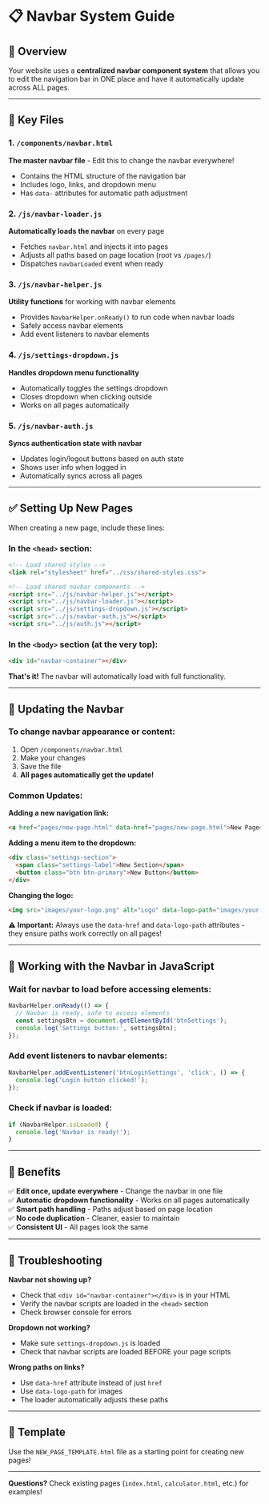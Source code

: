 # 📋 Navbar System Guide

## 🎯 Overview

Your website uses a **centralized navbar component system** that allows you to edit the navigation bar in ONE place and have it automatically update across ALL pages.

---

## 📁 Key Files

### 1. `/components/navbar.html`
**The master navbar file** - Edit this to change the navbar everywhere!
- Contains the HTML structure of the navigation bar
- Includes logo, links, and dropdown menu
- Has `data-` attributes for automatic path adjustment

### 2. `/js/navbar-loader.js`
**Automatically loads the navbar** on every page
- Fetches `navbar.html` and injects it into pages
- Adjusts all paths based on page location (root vs `/pages/`)
- Dispatches `navbarLoaded` event when ready

### 3. `/js/navbar-helper.js`
**Utility functions** for working with navbar elements
- Provides `NavbarHelper.onReady()` to run code when navbar loads
- Safely access navbar elements
- Add event listeners to navbar elements

### 4. `/js/settings-dropdown.js`
**Handles dropdown menu functionality**
- Automatically toggles the settings dropdown
- Closes dropdown when clicking outside
- Works on all pages automatically

### 5. `/js/navbar-auth.js`
**Syncs authentication state with navbar**
- Updates login/logout buttons based on auth state
- Shows user info when logged in
- Automatically syncs across all pages

---

## ✅ Setting Up New Pages

When creating a new page, include these lines:

### In the `<head>` section:
```html
<!-- Load shared styles -->
<link rel="stylesheet" href="../css/shared-styles.css">

<!-- Load shared navbar components -->
<script src="../js/navbar-helper.js"></script>
<script src="../js/navbar-loader.js"></script>
<script src="../js/settings-dropdown.js"></script>
<script src="../js/navbar-auth.js"></script>
<script src="../js/auth.js"></script>
```

### In the `<body>` section (at the very top):
```html
<div id="navbar-container"></div>
```

**That's it!** The navbar will automatically load with full functionality.

---

## 🎨 Updating the Navbar

### To change navbar appearance or content:
1. Open `/components/navbar.html`
2. Make your changes
3. Save the file
4. **All pages automatically get the update!**

### Common Updates:

**Adding a new navigation link:**
```html
<a href="pages/new-page.html" data-href="pages/new-page.html">New Page</a>
```

**Adding a menu item to the dropdown:**
```html
<div class="settings-section">
  <span class="settings-label">New Section</span>
  <button class="btn btn-primary">New Button</button>
</div>
```

**Changing the logo:**
```html
<img src="images/your-logo.png" alt="Logo" data-logo-path="images/your-logo.png">
```

⚠️ **Important:** Always use the `data-href` and `data-logo-path` attributes - they ensure paths work correctly on all pages!

---

## 🔧 Working with the Navbar in JavaScript

### Wait for navbar to load before accessing elements:
```javascript
NavbarHelper.onReady(() => {
  // Navbar is ready, safe to access elements
  const settingsBtn = document.getElementById('btnSettings');
  console.log('Settings button:', settingsBtn);
});
```

### Add event listeners to navbar elements:
```javascript
NavbarHelper.addEventListener('btnLoginSettings', 'click', () => {
  console.log('Login button clicked!');
});
```

### Check if navbar is loaded:
```javascript
if (NavbarHelper.isLoaded) {
  console.log('Navbar is ready!');
}
```

---

## 🎉 Benefits

✅ **Edit once, update everywhere** - Change the navbar in one file  
✅ **Automatic dropdown functionality** - Works on all pages automatically  
✅ **Smart path handling** - Paths adjust based on page location  
✅ **No code duplication** - Cleaner, easier to maintain  
✅ **Consistent UI** - All pages look the same  

---

## 🐛 Troubleshooting

**Navbar not showing up?**
- Check that `<div id="navbar-container"></div>` is in your HTML
- Verify the navbar scripts are loaded in the `<head>` section
- Check browser console for errors

**Dropdown not working?**
- Make sure `settings-dropdown.js` is loaded
- Check that navbar scripts are loaded BEFORE your page scripts

**Wrong paths on links?**
- Use `data-href` attribute instead of just `href`
- Use `data-logo-path` for images
- The loader automatically adjusts these paths

---

## 📝 Template

Use the `NEW_PAGE_TEMPLATE.html` file as a starting point for creating new pages!

---

**Questions?** Check existing pages (`index.html`, `calculator.html`, etc.) for examples!
